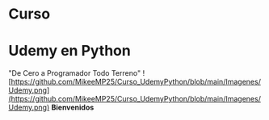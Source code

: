 # Curso
# Udemy en Python

"De Cero a Programador Todo Terreno"
![https://github.com/MikeeMP25/Curso_UdemyPython/blob/main/Imagenes/Udemy.png](https://github.com/MikeeMP25/Curso_UdemyPython/blob/main/Imagenes/Udemy.png)
**Bienvenidos**
